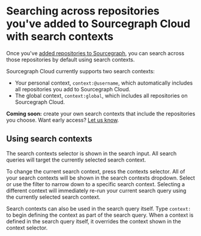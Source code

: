 # Searching across repositories you've added to Sourcegraph Cloud with search contexts

Once you've [added repositories to Sourcegraph](adding_repositories_to_cloud.md), you can search across those repositories by default using search contexts.

Sourcegraph Cloud currently supports two search contexts: 

- Your personal context, `context:@username`, which automatically includes all repositories you add to Sourcegraph Cloud.
- The global context, `context:global`, which includes all repositories on Sourcegraph Cloud.

**Coming soon:** create your own search contexts that include the repositories you choose. Want early access? [Let us know](mailto:feedback@sourcegraph.com).


## Using search contexts

The search contexts selector is shown in the search input. All search queries will target the currently selected search context. 

To change the current search context, press the contexts selector. All of your search contexts will be shown in the search contexts dropdown. Select or use the filter to narrow down to a specific search context. Selecting a different context will immediately re-run your current search query using the currently selected search context.

Search contexts can also be used in the search query itself. Type `context:` to begin defining the context as part of the search query. When a context is defined in the search query itself, it overrides the context shown in the context selector.
